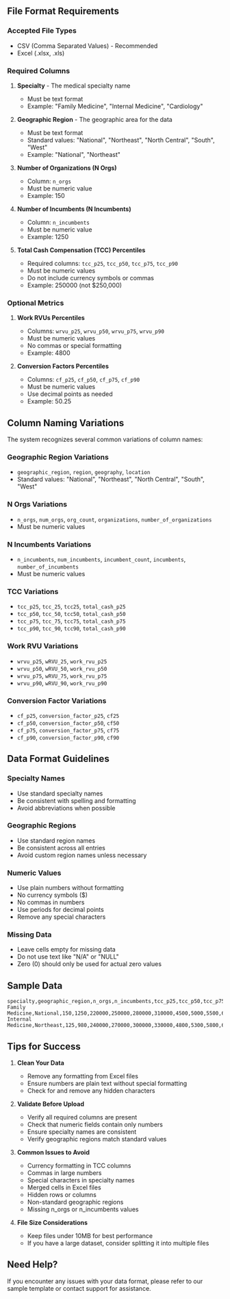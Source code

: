 ## File Format Requirements

### Accepted File Types
- CSV (Comma Separated Values) - Recommended
- Excel (.xlsx, .xls)

### Required Columns
1. **Specialty** - The medical specialty name
   - Must be text format
   - Example: "Family Medicine", "Internal Medicine", "Cardiology"

2. **Geographic Region** - The geographic area for the data
   - Must be text format
   - Standard values: "National", "Northeast", "North Central", "South", "West"
   - Example: "National", "Northeast"

3. **Number of Organizations (N Orgs)**
   - Column: `n_orgs`
   - Must be numeric value
   - Example: 150

4. **Number of Incumbents (N Incumbents)**
   - Column: `n_incumbents`
   - Must be numeric value
   - Example: 1250

5. **Total Cash Compensation (TCC) Percentiles**
   - Required columns: `tcc_p25`, `tcc_p50`, `tcc_p75`, `tcc_p90`
   - Must be numeric values
   - Do not include currency symbols or commas
   - Example: 250000 (not $250,000)

### Optional Metrics
1. **Work RVUs Percentiles**
   - Columns: `wrvu_p25`, `wrvu_p50`, `wrvu_p75`, `wrvu_p90`
   - Must be numeric values
   - No commas or special formatting
   - Example: 4800

2. **Conversion Factors Percentiles**
   - Columns: `cf_p25`, `cf_p50`, `cf_p75`, `cf_p90`
   - Must be numeric values
   - Use decimal points as needed
   - Example: 50.25

## Column Naming Variations
The system recognizes several common variations of column names:

### Geographic Region Variations
- `geographic_region`, `region`, `geography`, `location`
- Standard values: "National", "Northeast", "North Central", "South", "West"

### N Orgs Variations
- `n_orgs`, `num_orgs`, `org_count`, `organizations`, `number_of_organizations`
- Must be numeric values

### N Incumbents Variations
- `n_incumbents`, `num_incumbents`, `incumbent_count`, `incumbents`, `number_of_incumbents`
- Must be numeric values

### TCC Variations
- `tcc_p25`, `tcc_25`, `tcc25`, `total_cash_p25`
- `tcc_p50`, `tcc_50`, `tcc50`, `total_cash_p50`
- `tcc_p75`, `tcc_75`, `tcc75`, `total_cash_p75`
- `tcc_p90`, `tcc_90`, `tcc90`, `total_cash_p90`

### Work RVU Variations
- `wrvu_p25`, `wRVU_25`, `work_rvu_p25`
- `wrvu_p50`, `wRVU_50`, `work_rvu_p50`
- `wrvu_p75`, `wRVU_75`, `work_rvu_p75`
- `wrvu_p90`, `wRVU_90`, `work_rvu_p90`

### Conversion Factor Variations
- `cf_p25`, `conversion_factor_p25`, `cf25`
- `cf_p50`, `conversion_factor_p50`, `cf50`
- `cf_p75`, `conversion_factor_p75`, `cf75`
- `cf_p90`, `conversion_factor_p90`, `cf90`

## Data Format Guidelines

### Specialty Names
- Use standard specialty names
- Be consistent with spelling and formatting
- Avoid abbreviations when possible

### Geographic Regions
- Use standard region names
- Be consistent across all entries
- Avoid custom region names unless necessary

### Numeric Values
- Use plain numbers without formatting
- No currency symbols ($)
- No commas in numbers
- Use periods for decimal points
- Remove any special characters

### Missing Data
- Leave cells empty for missing data
- Do not use text like "N/A" or "NULL"
- Zero (0) should only be used for actual zero values

## Sample Data
```csv
specialty,geographic_region,n_orgs,n_incumbents,tcc_p25,tcc_p50,tcc_p75,tcc_p90,wrvu_p25,wrvu_p50,wrvu_p75,wrvu_p90,cf_p25,cf_p50,cf_p75,cf_p90
Family Medicine,National,150,1250,220000,250000,280000,310000,4500,5000,5500,6000,48.89,50.00,50.91,51.67
Internal Medicine,Northeast,125,980,240000,270000,300000,330000,4800,5300,5800,6300,50.00,50.94,51.72,52.38
```

## Tips for Success
1. **Clean Your Data**
   - Remove any formatting from Excel files
   - Ensure numbers are plain text without special formatting
   - Check for and remove any hidden characters

2. **Validate Before Upload**
   - Verify all required columns are present
   - Check that numeric fields contain only numbers
   - Ensure specialty names are consistent
   - Verify geographic regions match standard values

3. **Common Issues to Avoid**
   - Currency formatting in TCC columns
   - Commas in large numbers
   - Special characters in specialty names
   - Merged cells in Excel files
   - Hidden rows or columns
   - Non-standard geographic regions
   - Missing n_orgs or n_incumbents values

4. **File Size Considerations**
   - Keep files under 10MB for best performance
   - If you have a large dataset, consider splitting it into multiple files

## Need Help?
If you encounter any issues with your data format, please refer to our sample template or contact support for assistance. 